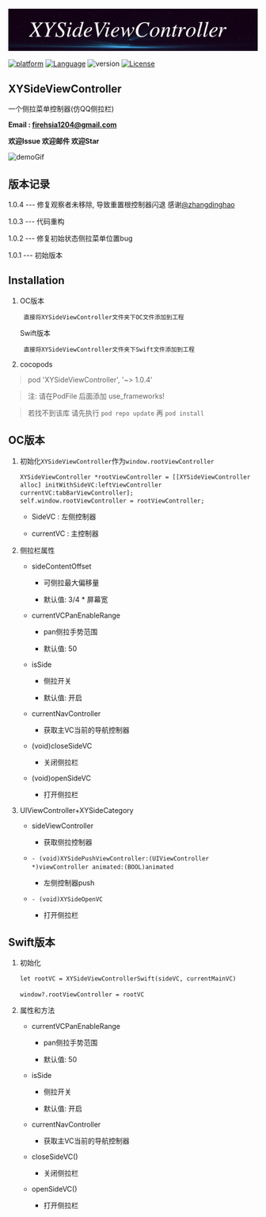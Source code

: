 ![XYSideViewController](images/icon.png)

[![platform](http://img.shields.io/badge/platform-iOS-orange.svg?style=flat)](https://developer.apple.com/iphone/index.action)
[![Language](http://img.shields.io/badge/language-ObjC&Swift-brightgreen.svg?style=flat)](https://developer.apple.com/documentation/)
![version](http://img.shields.io/badge/version-1.0.4-00FFFF.svg?style=flat)
[![License](http://img.shields.io/badge/license-MIT-ff69b4.svg?style=flat)](http://mit-license.org)

## XYSideViewController
一个侧拉菜单控制器(仿QQ侧拉栏)

**Email : firehsia1204@gmail.com**

**欢迎Issue 欢迎邮件 欢迎Star** 

![demoGif](images/demoGif.gif)

## 版本记录
1.0.4 --- 修复观察者未移除, 导致重置根控制器闪退 感谢[@zhangdinghao](https://github.com/CalvinCheungCoder)

1.0.3 --- 代码重构

1.0.2 --- 修复初始状态侧拉菜单位置bug

1.0.1 --- 初始版本

## Installation

1. OC版本 
 
		直接将XYSideViewController文件夹下OC文件添加到工程
	
	Swift版本
	
		直接将XYSideViewController文件夹下Swift文件添加到工程

2. cocopods
 
 > pod 'XYSideViewController', '~> 1.0.4'
 
 > 注: 请在PodFile 后面添加 use_frameworks!
 
 >  若找不到该库 请先执行 `pod repo update`  再 `pod install`
 
 
## OC版本

1. 初始化```XYSideViewController```作为```window.rootViewController```
 
	```
	XYSideViewController *rootViewController = [[XYSideViewController alloc] initWithSideVC:leftViewController currentVC:tabBarViewController];
	self.window.rootViewController = rootViewController;
	```
	
	- SideVC :  左侧控制器
	 
	- currentVC : 主控制器
 
2. 侧拉栏属性
 
   - sideContentOffset 
    
  		- 可侧拉最大偏移量  
  		
  		- 默认值:  3/4 * 屏幕宽
   - currentVCPanEnableRange
     
  		- pan侧拉手势范围  
 	  
  		- 默认值: 50
   - isSide 
    
   		- 侧拉开关
   		
   		- 默认值: 开启
   - currentNavController

     	- 获取主VC当前的导航控制器
     
   - (void)closeSideVC 
    
     	- 关闭侧拉栏
   - (void)openSideVC 

   		- 打开侧拉栏
  
3. UIViewController+XYSideCategory
   - sideViewController 
    
   		- 获取侧拉控制器
   - ```- (void)XYSidePushViewController:(UIViewController *)viewController animated:(BOOL)animated``` 
  
 	 	- 左侧控制器push
   - ```- (void)XYSideOpenVC``` 

   		- 打开侧拉栏
  
  
## Swift版本
1. 初始化
 
	 ```
	 let rootVC = XYSideViewControllerSwift(sideVC, currentMainVC)
	  
	 window?.rootViewController = rootVC 
	 ```

2. 属性和方法
   - currentVCPanEnableRange
     
  		- pan侧拉手势范围  
 	  
  		- 默认值: 50
   - isSide 
    
   		- 侧拉开关
   		
   		- 默认值: 开启
   - currentNavController

     	- 获取主VC当前的导航控制器
     
   - closeSideVC() 
    
     	- 关闭侧拉栏
   - openSideVC()

   		- 打开侧拉栏


